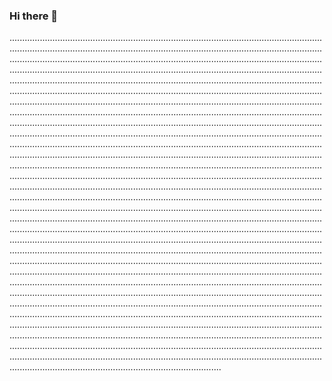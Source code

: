 ### Hi there 👋

........................................................................................................................................................................................................................................................................................................................................................................................................................................................................................................................................................................................................................................................................................................................................................................................................................................................................................................................................................................................................................................................................................................................................................................................................................................................................................................................................................................................................................................................................................................................................................................................................................................................................................................................................................................................................................................................................................................................................................................................................................................................................................................................................................................................................................................................................................................................................................................................................................................................................................................................................................................................................................................................................................................................................................................................................................................................................................................................................................................................................................................................................................................................................................................................................................................................................................................................................................................................................................................................................................................................................................................................................................................................................................................................................................................................................................................................................................................................................................................................................................................................................................